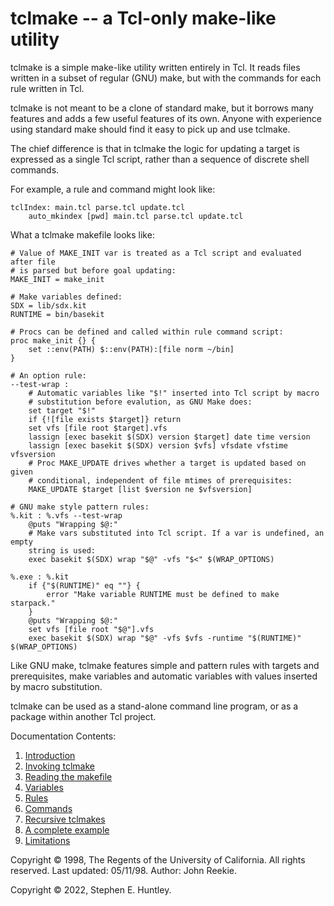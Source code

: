 # tclmake -- a Tcl-only make-like utility

tclmake is a simple make-like utility written entirely in Tcl. It reads files written in a subset of regular (GNU) make, but with the commands for each rule written in Tcl.

tclmake is not meant to be a clone of standard make, but it borrows many
features and adds a few useful features of its own. Anyone with experience 
using standard make should find it easy to pick up and use tclmake.

The chief difference is that in tclmake the logic for updating a target is 
expressed as a single Tcl script, rather than a sequence of discrete shell 
commands.

For example, a rule and command might look like:

    tclIndex: main.tcl parse.tcl update.tcl
        auto_mkindex [pwd] main.tcl parse.tcl update.tcl
        
What a tclmake makefile looks like:

    # Value of MAKE_INIT var is treated as a Tcl script and evaluated after file
    # is parsed but before goal updating:
    MAKE_INIT = make_init
    
    # Make variables defined:
    SDX = lib/sdx.kit
    RUNTIME = bin/basekit
    
    # Procs can be defined and called within rule command script:
    proc make_init {} {
    	set ::env(PATH) $::env(PATH):[file norm ~/bin]
    }
    
    # An option rule:
    --test-wrap :
    	# Automatic variables like "$!" inserted into Tcl script by macro
    	# substitution before evalution, as GNU Make does:
    	set target "$!"
    	if {![file exists $target]} return
    	set vfs [file root $target].vfs
    	lassign [exec basekit $(SDX) version $target] date time version
    	lassign [exec basekit $(SDX) version $vfs] vfsdate vfstime vfsversion
    	# Proc MAKE_UPDATE drives whether a target is updated based on given
    	# conditional, independent of file mtimes of prerequisites:
    	MAKE_UPDATE $target [list $version ne $vfsversion]
    
    # GNU make style pattern rules:
    %.kit : %.vfs --test-wrap
    	@puts "Wrapping $@:"
    	# Make vars substituted into Tcl script. If a var is undefined, an empty
    	string is used:
    	exec basekit $(SDX) wrap "$@" -vfs "$<" $(WRAP_OPTIONS)
    
    %.exe : %.kit
    	if {"$(RUNTIME)" eq ""} {
    		error "Make variable RUNTIME must be defined to make starpack."
    	}
    	@puts "Wrapping $@:"
    	set vfs [file root "$@"].vfs
    	exec basekit $(SDX) wrap "$@" -vfs $vfs -runtime "$(RUNTIME)" $(WRAP_OPTIONS)

Like GNU make, tclmake features simple and pattern rules with targets and 
prerequisites, make variables and automatic variables with values inserted by 
macro substitution.

tclmake can be used as a stand-alone command line program, or as a package
within another Tcl project.

Documentation Contents:

  1. [Introduction](./introduction.md)
  2. [Invoking tclmake](./running.md)
  3. [Reading the makefile](./parsing.md)
  4. [Variables](./variables.md)
  5. [Rules](./rules.md)
  6. [Commands](./commands.md)
  7. [Recursive tclmakes](./recursion.md)
  8. [A complete example](./example.md)
  9. [Limitations](./limitations.md)

Copyright © 1998, The Regents of the University of California. All rights reserved. Last updated: 05/11/98. Author: John Reekie.

Copyright © 2022, Stephen E. Huntley.